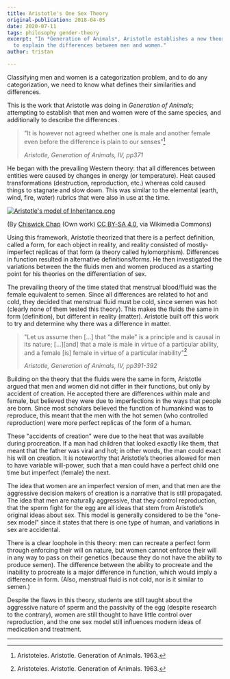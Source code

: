 ```yaml
---
title: Aristotle's One Sex Theory
original-publication: 2018-04-05
date: 2020-07-11
tags: philosophy gender-theory
excerpt: "In *Generation of Animals*, Aristotle establishes a new theory of sex
  to explain the differences between men and women."
author: tristan

---
```


Classifying men and women is a categorization problem, and to do any
categorization, we need to know what defines their similarities and
differences. 

This is the work that Aristotle was doing in _Generation of Animals_;
attempting to establish that men and women were of the same species, and
additionally to describe the differences. 

> "It is however not agreed whether one is male and another female even before
> the difference is plain to our senses"[^generation-of-animals]
>
> *Aristotle, Generation of Animals, IV, pp371*

He began with the prevailing Western theory: that all differences between
entities were caused by changes in energy (or temperature). Heat caused
transformations (destruction, reproduction, etc.) whereas cold caused things to
stagnate and slow down. This was similar to the elemental (earth, wind,
fire, water) rubrics that were also in use at the time.

[![Aristotle's model of Inheritance.png](https://upload.wikimedia.org/wikipedia/commons/5/52/Aristotle%27s_model_of_Inheritance.png "Model of Inheritance")](https://commons.wikimedia.org/wiki/File:Aristotle%27s_model_of_Inheritance.png#/media/File:Aristotle's_model_of_Inheritance.png)

(By [Chiswick Chap](https://commons.wikimedia.org/wiki/User:Chiswick_Chap) (Own work) [CC BY-SA 4.0](https://creativecommons.org/licenses/by-sa/4.0), via Wikimedia Commons)

Using this framework, Aristotle theorized that there is a perfect definition,
called a form, for each object in reality, and reality consisted of
mostly-imperfect replicas of that form (a theory called hylomorphism).
Differences in function resulted in alternative definitions/forms.
He then investigated the variations between the the fluids men and women
produced as a starting point for his theories on the differentiation of sex.

The prevailing theory of the time stated that menstrual blood/fluid was the
female equivalent to semen. Since all differences are related to hot and cold,
they decided that menstrual fluid must be cold, since semen was hot (clearly
none of them tested this theory). This makes the fluids the same in form
(definition), but different in reality (matter). Aristotle built off this work
to try and determine why there was a difference in matter.

> "Let us assume then \[...\] that "the male" is a principle and is causal in
> its nature; \[...\]\[and\] that a male is male in virtue of a particular
> ability, and a female \[is\] female in virtue of a particular
> inability"[^generation-of-animals]
> 
> *Aristotle, Generation of Animals, IV, pp391-392*

Building on the theory that the fluids were the same in form, Aristotle argued
that men and women did not differ in their functions, but only by accident of
creation. He accepted there are differences within male and female, but
believed they were due to imperfections in the ways that people are born. Since
most scholars believed the function of humankind was to reproduce, this meant
that the men with the hot semen (who controlled reproduction) were more perfect
replicas of the form of a human.

These "accidents of creation" were due to the heat that was available
during procreation. If a man had children that looked exactly like them, that
meant that the father was viral and hot; in other words, the man could exact his
will on creation. It is noteworthy that Aristotle’s theories allowed for men to
have variable will-power, such that a man could have a perfect child one time
but imperfect (female) the next.

The idea that women are an imperfect version of men, and that men are the
aggressive decision makers of creation is a narrative that is still propagated.
The idea that men are naturally aggressive, that they control reproduction,
that the sperm fight for the egg are all ideas that stem from Aristotle’s
original ideas about sex. This model is generally considered to be the "one-sex
model" since it states that there is one type of human, and variations in sex
are accidental.

There is a clear loophole in this theory: men can recreate a perfect
form through enforcing their will on nature, but women cannot enforce their will
in any way to pass on their genetics (because they do not have the ability to
produce semen). The difference between the ability to procreate and the
inability to procreate is a major difference in function, which would imply a
difference in form. (Also, menstrual fluid is not cold, nor is it similar to
semen.)

Despite the flaws in this theory, students are still taught about the aggressive
nature of sperm and the passivity of the egg (despite research to the contrary),
women are still thought to have little control over reproduction, and the one
sex model still influences modern ideas of medication and treatment.

---

[^generation-of-animals]: Aristoteles. Aristotle. Generation of Animals. 1963.
